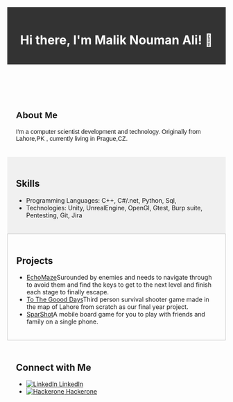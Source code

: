 <!-- Add a header with a custom background color and text color -->
<header style="background-color: #333; color: #fff; padding: 20px;">
  <h1>Hi there, I'm Malik Nouman Ali! 👋</h1>
</header>

<!-- Add a section for your bio with a custom font -->
<section style="font-family: 'Arial', sans-serif; padding: 20px;">
  <h2>About Me</h2>
  <p>I'm a computer scientist development and technology. Originally from Lahore,PK , currently living in Prague,CZ.</p>
</section>

<!-- Add a section for your skills with a custom background color -->
<section style="background-color: #f0f0f0; padding: 20px;">
  <h2>Skills</h2>
  <ul>
    <li>Programming Languages: C++, C#/.net, Python, Sql,</li>
    <li>Technologies: Unity, UnrealEngine, OpenGl, Gtest, Burp suite, Pentesting, Git, Jira</li>
  </ul>
</section>

<!-- Add a section for your projects with a custom border -->
<section style="border: 1px solid #ccc; padding: 20px;">
  <h2>Projects</h2>
  <ul>
    <li><a href="[link](https://belster.itch.io/echomaze)">EchoMaze</a>Surounded by enemies and needs to navigate through to avoid them and find the keys to get to the next level and finish each stage to finally escape.</li>
    <li><a href="[link](https://www.youtube.com/watch?v=A6oRReaCtJo)">To The Goood Days</a>Third person survival shooter game made in the map of Lahore from scratch as our final year project.</li>
    <li><a href="[link](https://www.youtube.com/watch?v=s9mr7-Zk_CE)">SparShot</a>A mobile board game for you to play with friends and family on a single phone.</li>
  </ul>
</section>

<!-- Add a section for connecting with you with custom icons -->
<section style="padding: 20px;">
  <h2>Connect with Me</h2>
  <ul>
    <li><a href="https://www.linkedin.com/in/nomi404"><img src="linkedin-icon.png" alt="LinkedIn"> LinkedIn</a></li>
    <li><a href="https://hackerone.com/nomi404"><img src="hackerone-icon.png" alt="Hackerone"> Hackerone</a></li>
  </ul>
</section>
